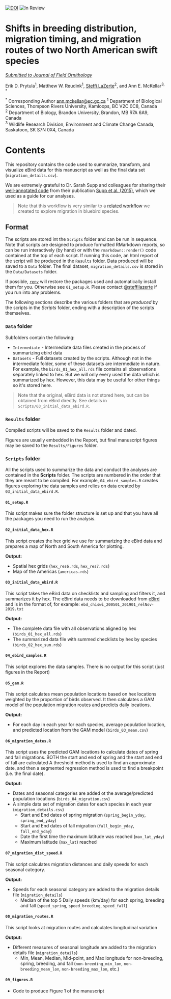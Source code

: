 [![DOI](https://zenodo.org/badge/.svg)](https://zenodo.org/badge/latestdoi/)
![In Review](https://img.shields.io/badge/status-review-orange)

# Shifts in breeding distribution, migration timing, and migration routes of two North American swift species

*[Submitted to Journal of Field Ornithology]()*

Erik D. Prytula<sup>1</sup>, Matthew W. Reudink<sup>1</sup>, [Steffi LaZerte](https://steffilazerte.ca)<sup>2</sup>, and Ann E. McKellar<sup>3, \*</sup>

<sup>\*</sup> Corresponding Author <ann.mckellar@ec.gc.ca>
<sup>1</sup> Department of Biological Sciences, Thompson Rivers University, Kamloops, BC V2C 0C8, Canada  
<sup>2</sup> Department of Biology, Brandon University, Brandon, MB R7A 6A9, Canada  
<sup>3</sup> Wildlife Research Division, Environment and Climate Change Canada, Saskatoon, SK S7N 0X4, Canada  


# Contents

This repository contains the code used to summarize, transform, and visualize 
eBird data for this manuscript as well as the final data set (`migration_details.csv`).

We are extremely grateful to Dr. Sarah Supp and colleagues for sharing their [well-annotated code](https://github.com/sarahsupp/hb-migration) from their publication [Supp et al. (2015)](https://esajournals.onlinelibrary.wiley.com/doi/full/10.1890/ES15-00239.1), 
which we used as a guide for our analyses.

> Note that this workflow is very similar to a [related workflow](https://github.com/steffilazerte/bluebird_migration) we created to 
> explore migration in bluebird species.

## Format

The scripts are stored int the `Scripts` folder and can be run in sequence. 
Note that scripts are designed to produce formatted
RMarkdown reports, so can be run interactively (by hand) or with the `rmarkdown::render()` 
code contained at the top of each script. If running this code, an html report
of the script will be produced in the `Results` folder. 
Data produced will be saved to a `Data` folder. 
The final dataset, `migration_details.csv` is stored in the `Data/Datasets` folder.

If possible, [`renv`](https://rstudio.github.io/renv) will restore the packages
used and automatically install them for you. Otherwise see `01_setup.R`.
Please contact [@steffilazerte](https://github.com/steffilazerte)
if you run into any problems.

The following sections describe the various folders that are *produced* by the
scripts in the *Scripts* folder, ending with a description of the scripts 
themselves.


### `Data` folder

Subfolders contain the following:

- `Intermediate` - Intermediate data files created in the process of summarizing
ebird data
- `Datasets` - Full datasets created by the scripts. Although not in the
intermediate folder, some of these datasets are intermediate in nature. For
example, the `birds_01_hex_all.rds` file contains all observations separately
linked to hex. But we will only every used the data which is summarized by hex. 
However, this data may be useful for other things so it's stored here.

> Note that the original, eBird data is not stored here, but can be obtained from
> eBird directly. See details in `Scripts/03_initial_data_ebird.R`.

### `Results` folder

Compiled scripts will be saved to the `Results` folder and dated.

Figures are usually embedded in the Report, but final manuscript figures may be
saved to the `Results/Figures` folder.

### `Scripts` folder

All the scripts used to summarize the data and conduct the analyses are
contained in the **Scripts** folder. The scripts are numbered in the order that
they are meant to be compiled. For example, `04_ebird_samples.R` creates figures
exploring the data samples and relies on data created by
`03_initial_data_ebird.R`.

#### `01_setup.R`
This script makes sure the folder structure is set up and that you have all the packages you need to run the analysis.

#### `02_initial_data_hex.R`
This script creates the hex grid we use for summarizing the eBird data and
prepares a map of North and South America for plotting.

**Output:**

- Spatial hex grids (`hex_res6.rds`, `hex_res7.rds`)
- Map of the Americas (`americas.rds`)

#### `03_initial_data_ebird.R`
This script takes the eBird data on checklists and sampling and filters it, and
summarizes it by hex. The eBird data needs to be downloaded from [eBird](https://ebird.org) and is in
the format of, for example: `ebd_chiswi_200501_201901_relNov-2019.txt`

**Output:**

- The complete data file with all observations aligned by hex (`birds_01_hex_all.rds`)
- The summarized data file with summed checklists by hex by species (`birds_02_hex_sum.rds`)

#### `04_ebird_samples.R`
This script explores the data samples. There is no output for this script (just figures in the Report)

#### `05_gam.R`
This script calculates mean population locations based on hex locations weighted by the proportion of birds observed. 
It then calculates a GAM model of the population migration routes and predicts daily locations. 

**Output:**

- For each day in each year for each species, average population location, and predicted location from the GAM model (`birds_03_mean.csv`)

#### `06_migration_dates.R`
This script uses the predicted GAM locations to calculate dates of spring and fall migrations.
BOTH the start and end of spring and the start and end of fall are calculated 
A threshold method is used to find an approximate date, and then a segmented 
regression method is used to find a breakpoint (i.e. the final date).

**Output:**

- Dates and seasonal categories are added ot the average/predicted population locations 
  (`birds_04_migration.csv`)
- A simple data set of migration dates for each species in each year 
  (`migration_details.csv`)
    - Start and End dates of spring migration (`spring_begin_yday`, `spring_end_yday`)
    - Start and End dates of fall migration (`fall_begin_yday`, `fall_end_yday`)
    - Date the first time the maximum latitude was reached (`max_lat_yday`)
    - Maximum latitude (`max_lat`) reached

#### `07_migration_dist_speed.R`
This script calculates migration distances and daily speeds for each seasonal category. 

**Output:**

- Speeds for each seasonal category are added to the migration details file
  (`migration_details`)
  - Median of the top 5 Daily speeds (km/day) for each spring, breeding and fall
    (`speed_spring`, `speed_breeding`, `speed_fall`)

#### `08_migration_routes.R`
This script looks at migration routes and calculates longitudinal variation

**Output:**

- Different measures of seasonal longitude are added to the migration details file
  (`migration_details`)
  - Min, Mean, Median, Mid-point, and Max longitude for non-breeding, spring, 
  breeding, and fall 
   (`non-breeding_min_lon`, `non-breeding_mean_lon`, `non-breeding_max_lon`, etc.)

#### `09_figures.R`
- Code to produce Figure 1 of the manuscript

